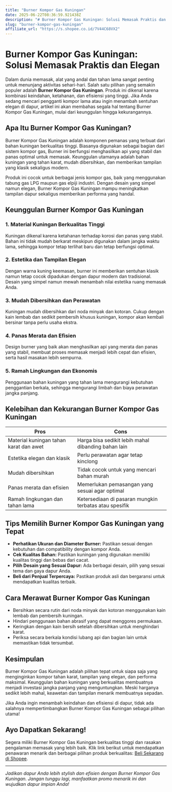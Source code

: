 ```yaml
---
title: "Burner Kompor Gas Kuningan"
date: 2025-06-22T08:36:59.921438Z
description: "# Burner Kompor Gas Kuningan: Solusi Memasak Praktis dan Elegan..."
slug: "burner-kompor-gas-kuningan"
affiliate_url: "https://s.shopee.co.id/7V44C68VX2"
---
```

# Burner Kompor Gas Kuningan: Solusi Memasak Praktis dan Elegan

Dalam dunia memasak, alat yang andal dan tahan lama sangat penting untuk menunjang aktivitas sehari-hari. Salah satu pilihan yang semakin populer adalah **Burner Kompor Gas Kuningan**. Produk ini dikenal karena kombinasi keindahan, ketahanan, dan efisiensi yang tinggi. Jika Anda sedang mencari pengganti kompor lama atau ingin menambah sentuhan elegan di dapur, artikel ini akan membahas segala hal tentang Burner Kompor Gas Kuningan, mulai dari keunggulan hingga kekurangannya.

## Apa Itu Burner Kompor Gas Kuningan?

Burner Kompor Gas Kuningan adalah komponen pemanas yang terbuat dari bahan kuningan berkualitas tinggi. Biasanya digunakan sebagai bagian dari sistem kompor gas, Burner ini berfungsi menghasilkan api yang stabil dan panas optimal untuk memasak. Keunggulan utamanya adalah bahan kuningan yang tahan karat, mudah dibersihkan, dan memberikan tampilan yang klasik sekaligus modern.

Produk ini cocok untuk berbagai jenis kompor gas, baik yang menggunakan tabung gas LPG maupun gas elpiji industri. Dengan desain yang simpel namun elegan, Burner Kompor Gas Kuningan mampu meningkatkan tampilan dapur sekaligus memberikan performa yang handal.

## Keunggulan Burner Kompor Gas Kuningan

### 1. Material Kuningan Berkualitas Tinggi

Kuningan dikenal karena ketahanan terhadap korosi dan panas yang stabil. Bahan ini tidak mudah berkarat meskipun digunakan dalam jangka waktu lama, sehingga kompor tetap terlihat baru dan tetap berfungsi optimal.

### 2. Estetika dan Tampilan Elegan

Dengan warna kuning keemasan, burner ini memberikan sentuhan klasik namun tetap cocok dipadukan dengan dapur modern dan tradisional. Desain yang simpel namun mewah menambah nilai estetika ruang memasak Anda.

### 3. Mudah Dibersihkan dan Perawatan

Kuningan mudah dibersihkan dari noda minyak dan kotoran. Cukup dengan kain lembab dan sedikit pembersih khusus kuningan, kompor akan kembali bersinar tanpa perlu usaha ekstra.

### 4. Panas Merata dan Efisien

Design burner yang baik akan menghasilkan api yang merata dan panas yang stabil, membuat proses memasak menjadi lebih cepat dan efisien, serta hasil masakan lebih sempurna.

### 5. Ramah Lingkungan dan Ekonomis

Penggunaan bahan kuningan yang tahan lama mengurangi kebutuhan penggantian berkala, sehingga mengurangi limbah dan biaya perawatan jangka panjang.

## Kelebihan dan Kekurangan Burner Kompor Gas Kuningan

| Pros                                              | Cons                                       |
|---------------------------------------------------|--------------------------------------------|
| Material kuningan tahan karat dan awet           | Harga bisa sedikit lebih mahal dibanding bahan lain   |
| Estetika elegan dan klasik                        | Perlu perawatan agar tetap kinclong       |
| Mudah dibersihkan                                | Tidak cocok untuk yang mencari bahan murah  |
| Panas merata dan efisien                          | Memerlukan pemasangan yang sesuai agar optimal |
| Ramah lingkungan dan tahan lama                   | Ketersediaan di pasaran mungkin terbatas atau spesifik |

## Tips Memilih Burner Kompor Gas Kuningan yang Tepat

- **Perhatikan Ukuran dan Diameter Burner:** Pastikan sesuai dengan kebutuhan dan compatibility dengan kompor Anda.
- **Cek Kualitas Bahan:** Pastikan kuningan yang digunakan memiliki kualitas tinggi dan bebas dari cacat.
- **Pilih Desain yang Sesuai Dapur:** Ada berbagai desain, pilih yang sesuai tema dan gaya dapur Anda.
- **Beli dari Penjual Terpercaya:** Pastikan produk asli dan bergaransi untuk mendapatkan kualitas terbaik.

## Cara Merawat Burner Kompor Gas Kuningan

- Bersihkan secara rutin dari noda minyak dan kotoran menggunakan kain lembab dan pembersih kuningan.
- Hindari penggunaan bahan abrasif yang dapat menggores permukaan.
- Keringkan dengan kain bersih setelah dibersihkan untuk menghindari karat.
- Periksa secara berkala kondisi lubang api dan bagian lain untuk memastikan tidak tersumbat.

## Kesimpulan

Burner Kompor Gas Kuningan adalah pilihan tepat untuk siapa saja yang menginginkan kompor tahan karat, tampilan yang elegan, dan performa maksimal. Keunggulan bahan kuningan yang berkualitas membuatnya menjadi investasi jangka panjang yang menguntungkan. Meski harganya sedikit lebih mahal, keawetan dan tampilan menarik membuatnya sepadan.

Jika Anda ingin menambah keindahan dan efisiensi di dapur, tidak ada salahnya mempertimbangkan Burner Kompor Gas Kuningan sebagai pilihan utama!

## Ayo Dapatkan Sekarang!

Segera miliki Burner Kompor Gas Kuningan berkualitas tinggi dan rasakan pengalaman memasak yang lebih baik. Klik link berikut untuk mendapatkan penawaran menarik dan berbagai pilihan produk berkualitas: [Beli Sekarang di Shopee](https://s.shopee.co.id/7V44C68VX2).

---

*Jadikan dapur Anda lebih stylish dan efisien dengan Burner Kompor Gas Kuningan. Jangan tunggu lagi, manfaatkan promo menarik ini dan wujudkan dapur impian Anda!*